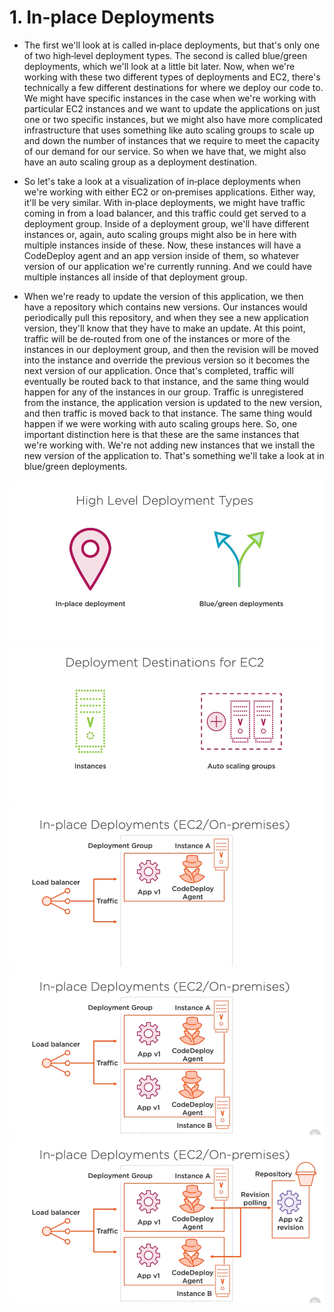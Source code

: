 # 1. In-place Deployments #

- The first we'll look at is called in‑place deployments, but that's only one of two high‑level deployment types. The second is called blue/green deployments, which we'll look at a little bit later. Now, when we're working with these two different types of deployments and EC2, there's technically a few different destinations for where we deploy our code to. We might have specific instances in the case when we're working with particular EC2 instances and we want to update the applications on just one or two specific instances, but we might also have more complicated infrastructure that uses something like auto scaling groups to scale up and down the number of instances that we require to meet the capacity of our demand for our service. So when we have that, we might also have an auto scaling group as a deployment destination. 

- So let's take a look at a visualization of in‑place deployments when we're working with either EC2 or on‑premises applications. Either way, it'll be very similar. With in‑place deployments, we might have traffic coming in from a load balancer, and this traffic could get served to a deployment group. Inside of a deployment group, we'll have different instances or, again, auto scaling groups might also be in here with multiple instances inside of these. Now, these instances will have a CodeDeploy agent and an app version inside of them, so whatever version of our application we're currently running. And we could have multiple instances all inside of that deployment group. 

- When we're ready to update the version of this application, we then have a repository which contains new versions. Our instances would periodically pull this repository, and when they see a new application version, they'll know that they have to make an update. At this point, traffic will be de‑routed from one of the instances or more of the instances in our deployment group, and then the revision will be moved into the instance and override the previous version so it becomes the next version of our application. Once that's completed, traffic will eventually be routed back to that instance, and the same thing would happen for any of the instances in our group. Traffic is unregistered from the instance, the application version is updated to the new version, and then traffic is moved back to that instance. The same thing would happen if we were working with auto scaling groups here. So, one important distinction here is that these are the same instances that we're working with. We're not adding new instances that we install the new version of the application to. That's something we'll take a look at in blue/green deployments.

<img src="img/img1.png"/>
<img src="img/img2.png"/>
<img src="img/img3.png"/>
<img src="img/img4.png"/>
<img src="img/img5.png"/>